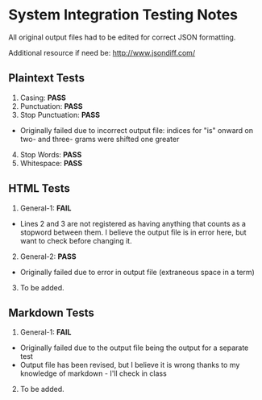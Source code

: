 # System Integration Testing Notes

All original output files had to be edited for correct JSON formatting.

Additional resource if need be: http://www.jsondiff.com/

## Plaintext Tests

1. Casing: **PASS**
2. Punctuation: **PASS**
3. Stop Punctuation: **PASS**
  - Originally failed due to incorrect output file: indices for "is"
    onward on two- and three- grams were shifted one greater
4. Stop Words: **PASS**
5. Whitespace: **PASS**

## HTML Tests

1. General-1: **FAIL**
  - Lines 2 and 3 are not registered as having anything that counts as a
    stopword between them. I believe the output file is in error here, but
    want to check before changing it.
2. General-2: **PASS**
  - Originally failed due to error in output file (extraneous space in a
    term)
3. To be added.

## Markdown Tests

1. General-1: **FAIL**
  - Originally failed due to the output file being the output for a
    separate test
  - Output file has been revised, but I believe it is wrong thanks to my
    knowledge of markdown - I'll check in class
2. To be added.
